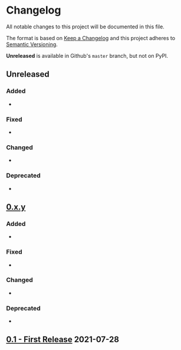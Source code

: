 # Changelog
All notable changes to this project will be documented in this file.

The format is based on [Keep a Changelog](http://keepachangelog.com/en/1.0.0/)
and this project adheres to [Semantic Versioning](http://semver.org/spec/v2.0.0.html).

**Unreleased** is available in Github's `master` branch, but not on PyPI.

## **Unreleased**
### Added
-
### Fixed
-
### Changed
-
### Deprecated
-

## [0.x.y](https://github.com/gis-ops/location-allocation/releases/tag/0.x.x)
### Added
- 
### Fixed
- 
### Changed
- 
### Deprecated
-

## [0.1 - First Release](https://github.com/gis-ops/location-allocation/releases/tag/v0.1) 2021-07-28